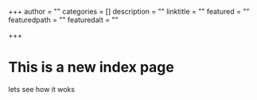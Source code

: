 +++
author = ""
categories = []
description = ""
linktitle = ""
featured = ""
featuredpath = ""
featuredalt = ""

+++

# This is a new index page

lets see how it woks